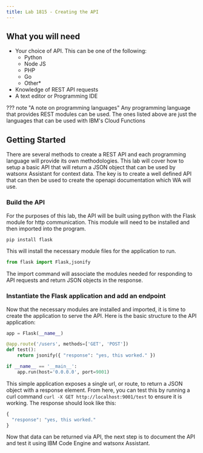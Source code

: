 ```yaml
---
title: Lab 1815 - Creating the API
---
```


## What you will need

* Your choice of API.  This can be one of the following:
    * Python
    * Node JS
    * PHP
    * Go
    * Other*
* Knowledge of REST API requests
* A text editor or Programming IDE
  
??? note "A note on programming languages"
    Any programming language that provides REST modules can be used.  The ones listed above are just the languages that can be used with IBM's Cloud Functions

## Getting Started
There are several methods to create a REST API and each programming language will provide its own methodologies.  This lab will cover how to setup a basic API that will return a JSON object that can be used by watsonx Assistant for context data.  The key is to create a well defined API that can then be used to create the openapi documentation which WA will use.

### Build the API
For the purposes of this lab, the API will be built using python with the Flask module for http communication.  This module will need to be installed and then imported into the program.

``` bash title="install Flask"
pip install flask
```
This will install the necessary module files for the application to run.

``` py title="server.py" linenums="1"
from flask import Flask,jsonify
```
The import command will associate the modules needed for responding to API requests and return JSON objects in the response.

### Instantiate the Flask application and add an endpoint
Now that the necessary modules are installed and imported, it is time to create the application to serve the API. Here is the basic structure to the API application:
```py title="server.py" linenums="3"
app = Flask(__name__)

@app.route('/users', methods=['GET', 'POST'])
def test():
    return jsonify({ "response": "yes, this worked." })

if __name__ == '__main__':
    app.run(host='0.0.0.0', port=9001)
```

This simple application exposes a single url, or route, to return a JSON object with a response element.  From here, you can test this by running a curl command `curl -X GET http://localhost:9001/test` to ensure it is working.  The response should look like this:
```py
{
  "response": "yes, this worked."
}
```

Now that data can be returned via API, the next step is to document the API and test it using IBM Code Engine and watsonx Assistant.